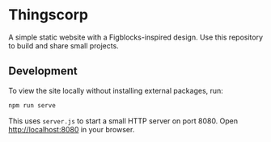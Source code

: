 # Thingscorp

A simple static website with a Figblocks-inspired design. Use this repository to build and share small projects.

## Development

To view the site locally without installing external packages, run:

```bash
npm run serve
```

This uses `server.js` to start a small HTTP server on port 8080. Open <http://localhost:8080> in your browser.
